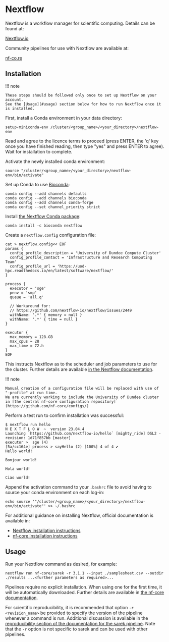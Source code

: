 # Nextflow

Nextflow is a workflow manager for scientific computing. Details can be found at:

[Nextflow.io](https://www.nextflow.io)

Community pipelines for use with Nextflow are available at:

[nf-co.re](https://nf-co.re)

## Installation

!!! note

    These steps should be followed only once to set up Nextflow on your account.
    See the [Usage](#usage) section below for how to run Nextflow once it is installed.

First, install a Conda environment in your data directory:

```console
setup-miniconda-env /cluster/<group_name>/<your_directory>/nextflow-env
```

Read and agree to the licence terms to proceed (press ENTER, the 'q' key once you have finished reading, then type "yes" and press ENTER to agree).
Wait for installation to complete.

Activate the newly installed conda environment:

```console
source "/cluster/<group_name>/<your_directory>/nextflow-env/bin/activate"
```

Set up Conda to use [Bioconda](https://bioconda.github.io/):

```console
conda config --add channels defaults
conda config --add channels bioconda
conda config --add channels conda-forge
conda config --set channel_priority strict
```

Install [the Nextflow Conda package](https://anaconda.org/bioconda/nextflow):

```console
conda install -c bioconda nextflow
```

Create a `nextflow.config` configuration file:

```console
cat > nextflow.config<< EOF
params {
  config_profile_description = 'University of Dundee Compute Cluster'
  config_profile_contact = 'Infrastructure and Research Computing Team'
  config_profile_url = 'https://uod-hpc.readthedocs.io/en/latest/software/nextflow/'
}

process {
  executor = 'sge'
  penv = 'smp'
  queue = 'all.q'

  // Workaround for:
  // https://github.com/nextflow-io/nextflow/issues/2449
  withName: '.*' { memory = null }
  withName: '.*' { time = null }
}

executor {
  max_memory = 128.GB
  max_cpus = 28
  max_time = 72.h
}
EOF
```

This instructs Nextflow as to the scheduler and job parameters to use for the cluster. Further details are available [in the Nextflow documentation](https://www.nextflow.io/docs/latest/executor.html#sge).

!!! note

    Manual creation of a configuration file will be replaced with use of "-profile" at run time.
    We are currently working to include the University of Dundee cluster in [the central nf-core configuration repository](https://github.com/nf-core/configs/)

Perform a test run to confirm installation was successful:

```console
$ nextflow run hello
N E X T F L O W  ~  version 23.04.4
Launching `https://github.com/nextflow-io/hello` [mighty_ride] DSL2 - revision: 1d71f857bb [master]
executor >  sge (4)
[5a/cc164e] process > sayHello (2) [100%] 4 of 4 ✔
Hello world!

Bonjour world!

Hola world!

Ciao world!
```

Append the activation command to your `.bashrc` file to avoid having to source your conda environment on each log-in:

```console
echo source '"/cluster/<group_name>/<your_directory>/nextflow-env/bin/activate"' >> ~/.bashrc
```

For additional guidance on installing Nextflow, official documentation is available in:

* [Nextflow installation instructions](https://www.nextflow.io/docs/latest/getstarted.html#installation)
* [nf-core installation instructions](https://nf-co.re/docs/usage/installation)

## Usage

Run your Nextflow command as desired, for example:

```console
nextflow run nf-core/sarek -r 3.1.1 --input ./samplesheet.csv --outdir ./results ...<further parameters as required>...
```

Pipelines require no explicit installation. When using one for the first time, it will be automatically downloaded. Further details are available in [the nf-core documentation](https://nf-co.re/docs/usage/installation#pipeline-code).

For scientific reproducibility, it is recommended that option `-r <revision_name>` be provided to specify the version of the pipeline whenever a command is run. Additional discussion is available in the [reproducibility section of the documentation for the sarek pipeline](https://nf-co.re/sarek/3.3.2/docs/usage#reproducibility). Note that the `-r` option is not specific to sarek and can be used with other pipelines.
